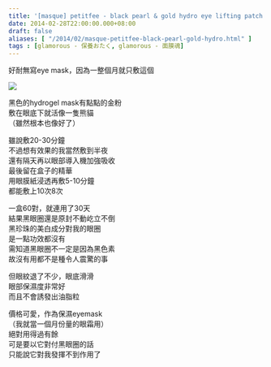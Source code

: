 ```yaml
---
title: '[masque] petitfee - black pearl & gold hydro eye lifting patch'
date: 2014-02-28T22:00:00.000+08:00
draft: false
aliases: [ "/2014/02/masque-petitfee-black-pearl-gold-hydro.html" ]
tags : [glamorous - 保養おたく, glamorous - 面膜魂]
---
```


好耐無寫eye mask，因為一整個月就只敷這個  

[![](https://3.bp.blogspot.com/-3bl2VLteOb4/XC3xkVGw2mI/AAAAAAAADyI/w8icOKz3qCULcqpCEGqL7JLYoVk7QW18ACLcBGAs/s640/27.jpg)](https://3.bp.blogspot.com/-3bl2VLteOb4/XC3xkVGw2mI/AAAAAAAADyI/w8icOKz3qCULcqpCEGqL7JLYoVk7QW18ACLcBGAs/s1600/27.jpg)

黑色的hydrogel mask有點點的金粉  
敷在眼底下就活像一隻熊貓  
（雖然根本也像好了）  
  
雖說敷20-30分鐘  
不過想有效果的我當然敷到半夜  
還有隔天再以眼部導入機加強吸收  
最後留在盒子的精華  
用眼膜紙浸透再敷5-10分鐘  
都能敷上10次8次  
  
一盒60對，就連用了30天  
結果黑眼圈還是原封不動屹立不倒  
黑珍珠的美白成分對我的眼圈  
是一點功效都沒有  
需知道黑眼圈不一定是因為黑色素  
故沒有用都不是種令人震驚的事  
  
但眼紋退了不少，眼底滑滑  
眼部保濕度非常好  
而且不會誘發出油脂粒  
  
價格可愛，作為保濕eyemask  
（我就當一個月份量的眼霜用）  
絕對用得過有餘  
可是要以它對付黑眼圈的話  
只能說它對我發揮不到作用了
